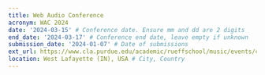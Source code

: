 ```yaml
---
title: Web Audio Conference
acronym: WAC 2024
date: '2024-03-15' # Conference date. Ensure mm and dd are 2 digits
end_date: '2024-03-17' # Conference end date, leave empty if unknown
submission_date: '2024-01-07' # Date of submissions
ext_url: https://www.cla.purdue.edu/academic/rueffschool/music/events/conferences-festivals/wac-24/calls.html # External URL to conference website
location: West Lafayette (IN), USA # City, Country
---
```

